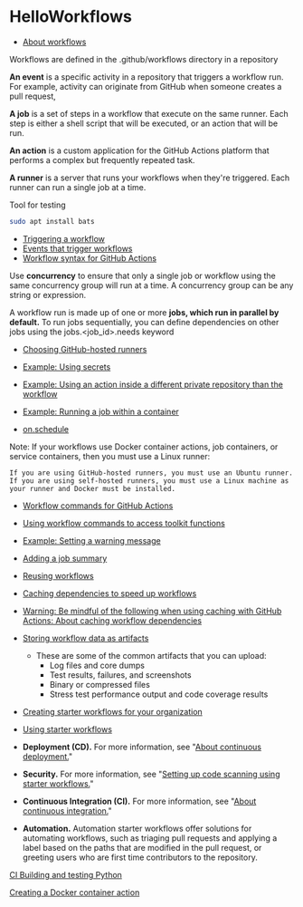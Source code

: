 # HelloWorkflows

- [About workflows](https://docs.github.com/en/actions/using-workflows/about-workflows)

Workflows are defined in the .github/workflows directory in a repository

**An event** is a specific activity in a repository that triggers a workflow run. For example, activity can originate from GitHub when someone creates a pull request, 

**A job** is a set of steps in a workflow that execute on the same runner. Each step is either a shell script that will be executed, or an action that will be run.

**An action** is a custom application for the GitHub Actions platform that performs a complex but frequently repeated task.

**A runner** is a server that runs your workflows when they're triggered. Each runner can run a single job at a time. 


Tool for testing
```bash
sudo apt install bats
```

- [Triggering a workflow](https://docs.github.com/en/actions/using-workflows/triggering-a-workflow)
- [Events that trigger workflows](https://docs.github.com/en/actions/using-workflows/events-that-trigger-workflows)
- [Workflow syntax for GitHub Actions](https://docs.github.com/en/actions/using-workflows/workflow-syntax-for-github-actions)

Use **concurrency** to ensure that only a single job or workflow using the same concurrency group will run at a time. A concurrency group can be any string or expression.

A workflow run is made up of one or more **jobs, which run in parallel by default.** To run jobs sequentially, you can define dependencies on other jobs using the jobs.<job_id>.needs keyword

- [Choosing GitHub-hosted runners](https://docs.github.com/en/actions/using-workflows/workflow-syntax-for-github-actions#choosing-github-hosted-runners)
- [Example: Using secrets](https://docs.github.com/en/actions/using-workflows/workflow-syntax-for-github-actions#example-using-secrets)
- [Example: Using an action inside a different private repository than the workflow](https://docs.github.com/en/actions/using-workflows/workflow-syntax-for-github-actions#example-using-an-action-inside-a-different-private-repository-than-the-workflow)
- [Example: Running a job within a container](https://docs.github.com/en/actions/using-workflows/workflow-syntax-for-github-actions#example-running-a-job-within-a-container)

- [on.schedule](https://docs.github.com/en/actions/using-workflows/workflow-syntax-for-github-actions#onschedule)


Note: If your workflows use Docker container actions, job containers, or service containers, then you must use a Linux runner:

    If you are using GitHub-hosted runners, you must use an Ubuntu runner.
    If you are using self-hosted runners, you must use a Linux machine as your runner and Docker must be installed.



- [Workflow commands for GitHub Actions](https://docs.github.com/en/actions/using-workflows/workflow-commands-for-github-actions)
- [Using workflow commands to access toolkit functions](https://docs.github.com/en/actions/using-workflows/workflow-commands-for-github-actions#using-workflow-commands-to-access-toolkit-functions)
- [Example: Setting a warning message](https://docs.github.com/en/actions/using-workflows/workflow-commands-for-github-actions#example-setting-a-warning-message)
- [Adding a job summary](https://docs.github.com/en/actions/using-workflows/workflow-commands-for-github-actions#adding-a-job-summary)
- [Reusing workflows](https://docs.github.com/en/actions/using-workflows/reusing-workflows)
- [Caching dependencies to speed up workflows](https://docs.github.com/en/actions/using-workflows/caching-dependencies-to-speed-up-workflows)

- [Warning: Be mindful of the following when using caching with GitHub Actions: About caching workflow dependencies](https://docs.github.com/en/actions/using-workflows/caching-dependencies-to-speed-up-workflows)

- [Storing workflow data as artifacts](https://docs.github.com/en/actions/using-workflows/storing-workflow-data-as-artifacts)
    - These are some of the common artifacts that you can upload:
        - Log files and core dumps
        - Test results, failures, and screenshots
        - Binary or compressed files
        - Stress test performance output and code coverage results

- [Creating starter workflows for your organization](https://docs.github.com/en/actions/using-workflows/creating-starter-workflows-for-your-organization)
- [Using starter workflows](https://docs.github.com/en/actions/using-workflows/using-starter-workflows)


- **Deployment (CD).** For more information, see "[About continuous deployment.](https://docs.github.com/en/actions/deployment/about-deployments/about-continuous-deployment)"
- **Security.** For more information, see "[Setting up code scanning using starter workflows.](https://docs.github.com/en/code-security/code-scanning/automatically-scanning-your-code-for-vulnerabilities-and-errors/setting-up-code-scanning-for-a-repository#setting-up-code-scanning-using-starter-workflows)"
- **Continuous Integration (CI).** For more information, see "[About continuous integration.](https://docs.github.com/en/actions/automating-builds-and-tests/about-continuous-integration)"
- **Automation.** Automation starter workflows offer solutions for automating workflows, such as triaging pull requests and applying a label based on the paths that are modified in the pull request, or greeting users who are first time contributors to the repository.



[CI Building and testing Python](https://docs.github.com/en/actions/automating-builds-and-tests/building-and-testing-python)

[Creating a Docker container action](https://docs.github.com/en/actions/creating-actions/creating-a-docker-container-action)